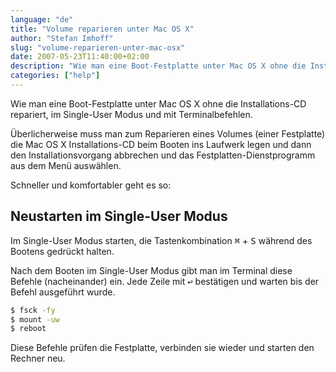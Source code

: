 ```yaml
---
language: "de"
title: "Volume reparieren unter Mac OS X"
author: "Stefan Imhoff"
slug: "volume-reparieren-unter-mac-osx"
date: 2007-05-23T11:40:00+02:00
description: "Wie man eine Boot-Festplatte unter Mac OS X ohne die Installations-CD repariert, im Single-User Modus und mit Terminalbefehlen."
categories: ["help"]
---
```


Wie man eine Boot-Festplatte unter Mac OS X ohne die Installations-CD repariert, im Single-User Modus und mit Terminalbefehlen.

Überlicherweise muss man zum Reparieren eines Volumes (einer Festplatte) die Mac OS X Installations-CD beim Booten ins Laufwerk legen und dann den Installationsvorgang abbrechen und das Festplatten-Dienstprogramm aus dem Menü auswählen.

Schneller und komfortabler geht es so:

## Neustarten im Single-User Modus

Im Single-User Modus starten, die Tastenkombination <kbd>⌘</kbd> + <kbd>S</kbd> während des Bootens gedrückt halten.

Nach dem Booten im Single-User Modus gibt man im Terminal diese Befehle (nacheinander) ein. Jede Zeile mit <kbd>↩</kbd> bestätigen und warten bis der Befehl ausgeführt wurde.

```bash
$ fsck -fy
$ mount -uw
$ reboot
```

Diese Befehle prüfen die Festplatte, verbinden sie wieder und starten den Rechner neu.
